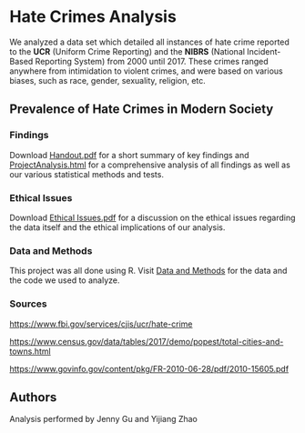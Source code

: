 # Hate Crimes Analysis

We analyzed a data set which detailed all instances of hate crime reported to the **UCR** (Uniform Crime Reporting) and the **NIBRS** (National Incident-Based Reporting System) from 2000 until 2017. These crimes ranged anywhere from intimidation to violent crimes, and were based on various biases, such as race, gender, sexuality, religion, etc.

## Prevalence of Hate Crimes in Modern Society

### Findings

Download [Handout.pdf](https://github.com/yizhao3721/hate-crimes-analysis/raw/master/Handout.pdf) for a short summary of key findings and [ProjectAnalysis.html](https://github.com/yizhao3721/hate-crimes-analysis/raw/master/ProjectAnalysis.html) for a comprehensive analysis of all findings as well as our various statistical methods and tests.

### Ethical Issues

Download [Ethical Issues.pdf](https://github.com/yizhao3721/hate-crimes-analysis/raw/master/Ethical%20Issues.pdf) for a discussion on the ethical issues regarding the data itself and the ethical implications of our analysis.

### Data and Methods 

This project was all done using R. Visit [Data and Methods](https://github.com/yizhao3721/hate-crimes-analysis/tree/master/data%20and%20analysis) for the data and the code we used to analyze.

### Sources
https://www.fbi.gov/services/cjis/ucr/hate-crime

https://www.census.gov/data/tables/2017/demo/popest/total-cities-and-towns.html

https://www.govinfo.gov/content/pkg/FR-2010-06-28/pdf/2010-15605.pdf

## Authors
Analysis performed by Jenny Gu and Yijiang Zhao
